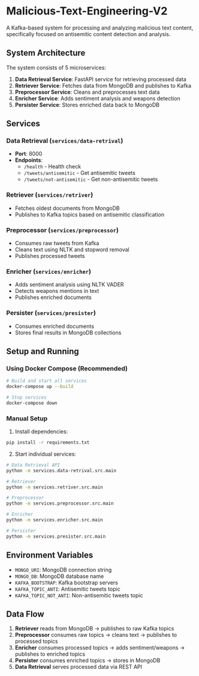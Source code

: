 # Malicious-Text-Engineering-V2

A Kafka-based system for processing and analyzing malicious text content, specifically focused on antisemitic content detection and analysis.

## System Architecture

The system consists of 5 microservices:

1. **Data Retrieval Service**: FastAPI service for retrieving processed data
2. **Retriever Service**: Fetches data from MongoDB and publishes to Kafka
3. **Preprocessor Service**: Cleans and preprocesses text data
4. **Enricher Service**: Adds sentiment analysis and weapons detection
5. **Persister Service**: Stores enriched data back to MongoDB

## Services

### Data Retrieval (`services/data-retrival`)
- **Port**: 8000
- **Endpoints**: 
  - `/health` - Health check
  - `/tweets/antisemitic` - Get antisemitic tweets
  - `/tweets/not-antisemitic` - Get non-antisemitic tweets

### Retriever (`services/retriver`)
- Fetches oldest documents from MongoDB
- Publishes to Kafka topics based on antisemitic classification

### Preprocessor (`services/preprocessor`)
- Consumes raw tweets from Kafka
- Cleans text using NLTK and stopword removal
- Publishes processed tweets

### Enricher (`services/enricher`)
- Adds sentiment analysis using NLTK VADER
- Detects weapons mentions in text
- Publishes enriched documents

### Persister (`services/presister`)
- Consumes enriched documents
- Stores final results in MongoDB collections

## Setup and Running

### Using Docker Compose (Recommended)

```bash
# Build and start all services
docker-compose up --build

# Stop services
docker-compose down
```

### Manual Setup

1. Install dependencies:
```bash
pip install -r requirements.txt
```

2. Start individual services:
```bash
# Data Retrieval API
python -m services.data-retrival.src.main

# Retriever
python -m services.retriver.src.main

# Preprocessor
python -m services.preprocessor.src.main

# Enricher
python -m services.enricher.src.main

# Persister
python -m services.presister.src.main
```

## Environment Variables

- `MONGO_URI`: MongoDB connection string
- `MONGO_DB`: MongoDB database name
- `KAFKA_BOOTSTRAP`: Kafka bootstrap servers
- `KAFKA_TOPIC_ANTI`: Antisemitic tweets topic
- `KAFKA_TOPIC_NOT_ANTI`: Non-antisemitic tweets topic

## Data Flow

1. **Retriever** reads from MongoDB → publishes to raw Kafka topics
2. **Preprocessor** consumes raw topics → cleans text → publishes to processed topics
3. **Enricher** consumes processed topics → adds sentiment/weapons → publishes to enriched topics
4. **Persister** consumes enriched topics → stores in MongoDB
5. **Data Retrieval** serves processed data via REST API